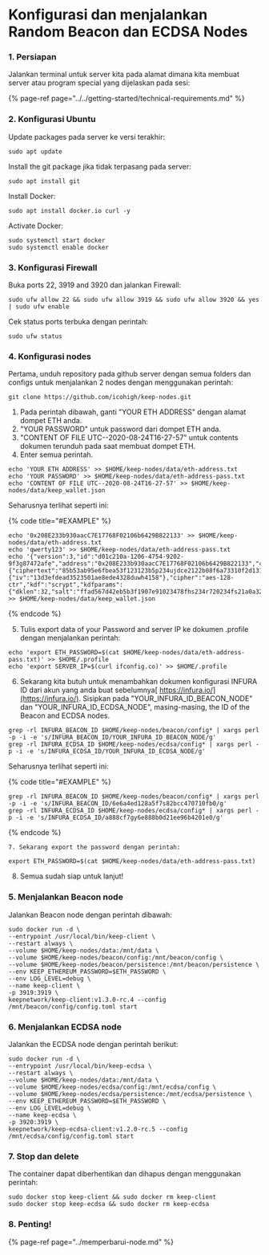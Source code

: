 # Konfigurasi dan menjalankan Random Beacon dan ECDSA Nodes

### 1. **Persiapan**

Jalankan terminal untuk server kita pada alamat dimana kita membuat server atau program special yang dijelaskan pada sesi:

{% page-ref page="../../getting-started/technical-requirements.md" %}

### 2. **Konfigurasi Ubuntu**

Update packages pada server ke versi terakhir:

```text
sudo apt update
```

Install the git package jika tidak terpasang pada server:

```text
sudo apt install git
```

Install Docker:

```text
sudo apt install docker.io curl -y
```

Activate Docker:

```text
sudo systemctl start docker
sudo systemctl enable docker
```

### 3. **Konfigurasi Firewall**

Buka ports 22, 3919 and 3920 dan jalankan Firewall:

```text
sudo ufw allow 22 && sudo ufw allow 3919 && sudo ufw allow 3920 && yes | sudo ufw enable
```

Cek status ports terbuka dengan perintah:

```text
sudo ufw status
```

### 4. **Konfigurasi nodes**

Pertama, unduh repository pada github server dengan semua folders dan configs untuk menjalankan 2 nodes dengan menggunakan perintah:

```text
git clone https://github.com/icohigh/keep-nodes.git
```

1. Pada perintah dibawah, ganti "YOUR ETH ADDRESS" dengan alamat dompet ETH anda.
2. "YOUR PASSWORD" untuk password dari dompet ETH anda.
3. "CONTENT OF FILE UTC--2020-08-24T16-27-57" untuk contents dokumen terunduh pada saat membuat dompet ETH.
4. Enter semua perintah.

```text
echo 'YOUR ETH ADDRESS' >> $HOME/keep-nodes/data/eth-address.txt
echo 'YOUR PASSWORD' >> $HOME/keep-nodes/data/eth-address-pass.txt
echo 'CONTENT OF FILE UTC--2020-08-24T16-27-57' >> $HOME/keep-nodes/data/keep_wallet.json
```

Seharusnya terlihat seperti ini:

{% code title="\#EXAMPLE" %}
```text
echo '0x208E233b930aacC7E17768F02106b6429B822133' >> $HOME/keep-nodes/data/eth-address.txt
echo 'qwerty123' >> $HOME/keep-nodes/data/eth-address-pass.txt
echo '{"version":3,"id":"d01c210a-1206-4754-9202-9f3g87472afe","address":"0x208E233b930aacC7E17768F02106b6429B822133","crypto":{"ciphertext":"85b53ab95e6fbea53f123123b5p234ujdce2122b08f6a73310f2d131e700","cipherparams":{"iv":"13d3efdead3523501ae8ede4328duwh4158"},"cipher":"aes-128-ctr","kdf":"scrypt","kdfparams":{"dklen":32,"salt":"ffad567d42eb5b3f1907e91023478fhs234r720234fs21a0a324cffc9e6c119137","n":131072,"r":8,"p":1},"mac":"c3b300aa4db1531add1c7c78d73d88f75a387485627g46539f1027999c66517"}}' >> $HOME/keep-nodes/data/keep_wallet.json
```
{% endcode %}

   5. Tulis export data of your Password and server IP ke dokumen .profile dengan menjalankan perintah:

```text
echo 'export ETH_PASSWORD=$(cat $HOME/keep-nodes/data/eth-address-pass.txt)' >> $HOME/.profile
echo 'export SERVER_IP=$(curl ifconfig.co)' >> $HOME/.profile
```

   6. Sekarang kita butuh untuk menambahkan dokumen konfigurasi INFURA ID dari akun yang anda buat sebelumnya[ https://infura.io/](https://infura.io/). Sisipkan pada "YOUR\_INFURA\_ID\_BEACON\_NODE" dan "YOUR\_INFURA\_ID\_ECDSA\_NODE", masing-masing, the ID of the Beacon and ECDSA nodes.

```text
grep -rl INFURA_BEACON_ID $HOME/keep-nodes/beacon/config* | xargs perl -p -i -e 's/INFURA_BEACON_ID/YOUR_INFURA_ID_BEACON_NODE/g'
grep -rl INFURA_ECDSA_ID $HOME/keep-nodes/ecdsa/config* | xargs perl -p -i -e 's/INFURA_ECDSA_ID/YOUR_INFURA_ID_ECDSA_NODE/g'
```

Seharusnya terlihat seperti ini:

{% code title="\#EXAMPLE" %}
```text
grep -rl INFURA_BEACON_ID $HOME/keep-nodes/beacon/config* | xargs perl -p -i -e 's/INFURA_BEACON_ID/6e6a4ed128a5f7s82bcc470710fb0/g'
grep -rl INFURA_ECDSA_ID $HOME/keep-nodes/ecdsa/config* | xargs perl -p -i -e 's/INFURA_ECDSA_ID/a888cf7gy6e888b0d21ee96b4201e0/g'
```
{% endcode %}

    7. Sekarang export the password dengan perintah:

```text
export ETH_PASSWORD=$(cat $HOME/keep-nodes/data/eth-address-pass.txt)
```

   8. Semua sudah siap untuk lanjut!

### 5. **Menjalankan Beacon node**

Jalankan Beacon node dengan perintah dibawah:

```text
sudo docker run -d \
--entrypoint /usr/local/bin/keep-client \
--restart always \
--volume $HOME/keep-nodes/data:/mnt/data \
--volume $HOME/keep-nodes/beacon/config:/mnt/beacon/config \
--volume $HOME/keep-nodes/beacon/persistence:/mnt/beacon/persistence \
--env KEEP_ETHEREUM_PASSWORD=$ETH_PASSWORD \
--env LOG_LEVEL=debug \
--name keep-client \
-p 3919:3919 \
keepnetwork/keep-client:v1.3.0-rc.4 --config /mnt/beacon/config/config.toml start
```

### 6. **Menjalankan ECDSA node**

Jalankan the ECDSA node dengan perintah berikut:

```text
sudo docker run -d \
--entrypoint /usr/local/bin/keep-ecdsa \
--restart always \
--volume $HOME/keep-nodes/data:/mnt/data \
--volume $HOME/keep-nodes/ecdsa/config:/mnt/ecdsa/config \
--volume $HOME/keep-nodes/ecdsa/persistence:/mnt/ecdsa/persistence \
--env KEEP_ETHEREUM_PASSWORD=$ETH_PASSWORD \
--env LOG_LEVEL=debug \
--name keep-ecdsa \
-p 3920:3919 \
keepnetwork/keep-ecdsa-client:v1.2.0-rc.5 --config /mnt/ecdsa/config/config.toml start
```

### 7. **Stop dan delete**

The container dapat diberhentikan dan dihapus dengan menggunakan perintah:

```text
sudo docker stop keep-client && sudo docker rm keep-client
sudo docker stop keep-ecdsa && sudo docker rm keep-ecdsa
```

### 8. Penting!

{% page-ref page="../memperbarui-node.md" %}

